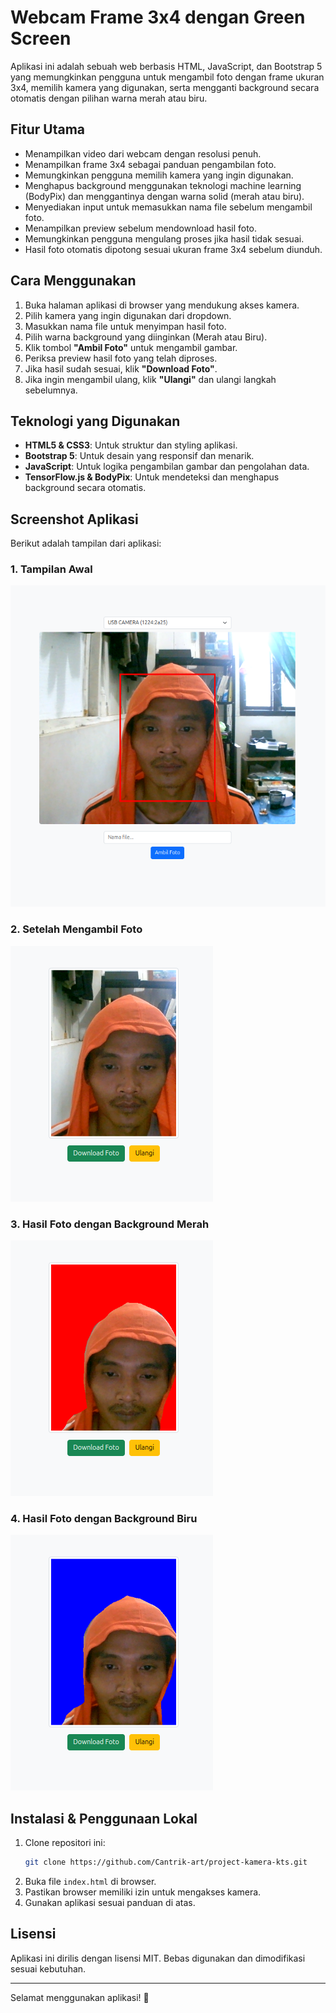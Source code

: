 # Webcam Frame 3x4 dengan Green Screen

Aplikasi ini adalah sebuah web berbasis HTML, JavaScript, dan Bootstrap 5 yang memungkinkan pengguna untuk mengambil foto dengan frame ukuran 3x4, memilih kamera yang digunakan, serta mengganti background secara otomatis dengan pilihan warna merah atau biru.

## Fitur Utama
- Menampilkan video dari webcam dengan resolusi penuh.
- Menampilkan frame 3x4 sebagai panduan pengambilan foto.
- Memungkinkan pengguna memilih kamera yang ingin digunakan.
- Menghapus background menggunakan teknologi machine learning (BodyPix) dan menggantinya dengan warna solid (merah atau biru).
- Menyediakan input untuk memasukkan nama file sebelum mengambil foto.
- Menampilkan preview sebelum mendownload hasil foto.
- Memungkinkan pengguna mengulang proses jika hasil tidak sesuai.
- Hasil foto otomatis dipotong sesuai ukuran frame 3x4 sebelum diunduh.

## Cara Menggunakan
1. Buka halaman aplikasi di browser yang mendukung akses kamera.
2. Pilih kamera yang ingin digunakan dari dropdown.
3. Masukkan nama file untuk menyimpan hasil foto.
4. Pilih warna background yang diinginkan (Merah atau Biru).
5. Klik tombol **"Ambil Foto"** untuk mengambil gambar.
6. Periksa preview hasil foto yang telah diproses.
7. Jika hasil sudah sesuai, klik **"Download Foto"**.
8. Jika ingin mengambil ulang, klik **"Ulangi"** dan ulangi langkah sebelumnya.

## Teknologi yang Digunakan
- **HTML5 & CSS3**: Untuk struktur dan styling aplikasi.
- **Bootstrap 5**: Untuk desain yang responsif dan menarik.
- **JavaScript**: Untuk logika pengambilan gambar dan pengolahan data.
- **TensorFlow.js & BodyPix**: Untuk mendeteksi dan menghapus background secara otomatis.

## Screenshot Aplikasi
Berikut adalah tampilan dari aplikasi:

### 1. Tampilan Awal
![Tampilan Awal](images/tampilan-awal.png)

### 2. Setelah Mengambil Foto
![Preview Foto](images/preview.png)

### 3. Hasil Foto dengan Background Merah
![Hasil Merah](images/merah.png)

### 4. Hasil Foto dengan Background Biru
![Hasil Biru](images/biru.png)

## Instalasi & Penggunaan Lokal
1. Clone repositori ini:
   ```bash
   git clone https://github.com/Cantrik-art/project-kamera-kts.git
   ```
2. Buka file `index.html` di browser.
3. Pastikan browser memiliki izin untuk mengakses kamera.
4. Gunakan aplikasi sesuai panduan di atas.

## Lisensi
Aplikasi ini dirilis dengan lisensi MIT. Bebas digunakan dan dimodifikasi sesuai kebutuhan.

---

Selamat menggunakan aplikasi! 🚀

